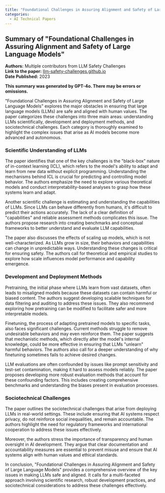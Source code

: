 ```yaml
---
title: "Foundational Challenges in Assuring Alignment and Safety of Large Language Models"
categories:
  - AI Technical Papers
---
```



## Summary of "Foundational Challenges in Assuring Alignment and Safety of Large Language Models"

**Authors:** Multiple contributors from LLM Safety Challenges  
**Link to the paper:** [llm-safety-challenges.github.io](https://llm-safety-challenges.github.io)  
**Date Published:** 2023

**This summary was generated by GPT-4o. There may be errors or omissions.**

"Foundational Challenges in Assuring Alignment and Safety of Large Language Models" explores the major obstacles in ensuring that large language models (LLMs) are safe and aligned with human values. The paper categorizes these challenges into three main areas: understanding LLMs scientifically, development and deployment methods, and sociotechnical challenges. Each category is thoroughly examined to highlight the complex issues that arise as AI models become more advanced and autonomous.

### Scientific Understanding of LLMs

The paper identifies that one of the key challenges is the "black-box" nature of in-context learning (ICL), which refers to the model's ability to adapt and learn from new data without explicit programming. Understanding the mechanisms behind ICL is crucial for predicting and controlling model behavior. The authors emphasize the need to explore various theoretical models and conduct interpretability-based analyses to grasp how these systems learn and adapt.

Another scientific challenge is estimating and understanding the capabilities of LLMs. Since LLMs can behave differently from humans, it's difficult to predict their actions accurately. The lack of a clear definition of "capabilities" and reliable assessment methods complicates this issue. The authors propose research into creating benchmarks and conceptual frameworks to better understand and evaluate LLM capabilities.

The paper also discusses the effects of scaling up models, which is not well-characterized. As LLMs grow in size, their behaviors and capabilities can change in unpredictable ways. Understanding these changes is critical for ensuring safety. The authors call for theoretical and empirical studies to explore how scale influences model performance and capability emergence.

### Development and Deployment Methods

Pretraining, the initial phase where LLMs learn from vast datasets, often leads to misaligned models because these datasets can contain harmful or biased content. The authors suggest developing scalable techniques for data filtering and auditing to address these issues. They also recommend exploring how pretraining can be modified to facilitate safer and more interpretable models.

Finetuning, the process of adapting pretrained models to specific tasks, also faces significant challenges. Current methods struggle to remove undesirable behaviors and may even reinforce them. The paper suggests that mechanistic methods, which directly alter the model's internal knowledge, could be more effective in ensuring that LLMs "unlearn" harmful behaviors. The authors also call for a deeper understanding of why finetuning sometimes fails to achieve desired changes.

LLM evaluations are often confounded by issues like prompt sensitivity and test-set contamination, making it hard to assess models reliably. The paper proposes developing more robust evaluation methods that account for these confounding factors. This includes creating comprehensive benchmarks and understanding the biases present in evaluation processes.

### Sociotechnical Challenges

The paper outlines the sociotechnical challenges that arise from deploying LLMs in real-world settings. These include ensuring that AI systems respect privacy, do not reinforce social inequalities, and remain accountable. The authors highlight the need for regulatory frameworks and international cooperation to address these issues effectively.

Moreover, the authors stress the importance of transparency and human oversight in AI development. They argue that clear documentation and accountability measures are essential to prevent misuse and ensure that AI systems align with human values and ethical standards.

In conclusion, "Foundational Challenges in Assuring Alignment and Safety of Large Language Models" provides a comprehensive overview of the key issues in making LLMs safe and aligned. It calls for a multi-faceted approach involving scientific research, robust development practices, and sociotechnical considerations to address these challenges effectively.

